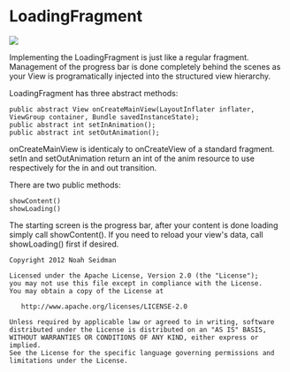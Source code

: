 LoadingFragment
===============

<img src="http://upload.wikimedia.org/wikipedia/commons/2/2d/Pbar.gif"/>

Implementing the LoadingFragment is just like a regular fragment. Management of the 
progress bar is done completely behind the scenes as your View is programatically injected 
into the structured view hierarchy.

LoadingFragment has three abstract methods:

<pre><code>public abstract View onCreateMainView(LayoutInflater inflater, ViewGroup container, Bundle savedInstanceState);
public abstract int setInAnimation();
public abstract int setOutAnimation();</pre></code>
    
onCreateMainView is identicaly to onCreateView of a standard fragment. setIn and setOutAnimation 
return an int of the anim resource to use respectively for the in and out transition.

There are two public methods:

<pre><code>showContent()
showLoading()</pre></code>

The starting screen is the progress bar, after your content is done loading simply 
call showContent(). If you need to reload your view's data, call showLoading() first if 
desired.

<pre><code>Copyright 2012 Noah Seidman

Licensed under the Apache License, Version 2.0 (the "License");
you may not use this file except in compliance with the License.
You may obtain a copy of the License at

   http://www.apache.org/licenses/LICENSE-2.0

Unless required by applicable law or agreed to in writing, software
distributed under the License is distributed on an "AS IS" BASIS,
WITHOUT WARRANTIES OR CONDITIONS OF ANY KIND, either express or implied.
See the License for the specific language governing permissions and
limitations under the License.
</code></pre>

